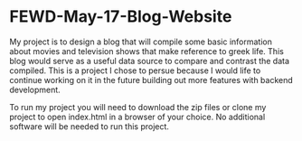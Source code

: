 # FEWD-May-17-Blog-Website

My project is to design a blog that will compile some basic information about movies and television shows that make reference to greek life. This blog would serve as a useful data source to compare and contrast the data compiled. This is a project I chose to persue because I would life to continue working on it in the future building out more features with backend development. 

To run my project you will need to download the zip files or clone my project to open index.html in a browser of your choice. No additional software will be needed to run this project. 